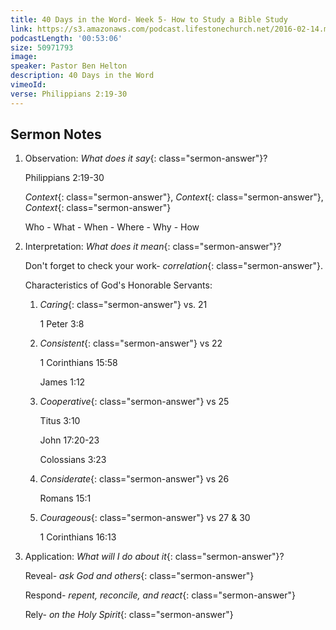 ```yaml
---
title: 40 Days in the Word- Week 5- How to Study a Bible Study
link: https://s3.amazonaws.com/podcast.lifestonechurch.net/2016-02-14.mp3
podcastLength: '00:53:06'
size: 50971793
image:
speaker: Pastor Ben Helton
description: 40 Days in the Word
vimeoId:
verse: Philippians 2:19-30
---
```


## Sermon Notes

1. Observation: *What does it say*{: class="sermon-answer"}?

    Philippians 2:19-30

    *Context*{: class="sermon-answer"}, *Context*{: class="sermon-answer"}, *Context*{: class="sermon-answer"}

    Who - What - When - Where - Why - How

2. Interpretation: *What does it mean*{: class="sermon-answer"}?

    Don't forget to check your work- *correlation*{: class="sermon-answer"}.

    Characteristics of God's Honorable Servants:

    1. *Caring*{: class="sermon-answer"} vs. 21

        1 Peter 3:8

    2. *Consistent*{: class="sermon-answer"} vs 22

        1 Corinthians 15:58

        James 1:12

    3. *Cooperative*{: class="sermon-answer"} vs 25

        Titus 3:10

        John 17:20-23

        Colossians 3:23

    4. *Considerate*{: class="sermon-answer"} vs 26

        Romans 15:1

    5. *Courageous*{: class="sermon-answer"} vs 27 & 30

        1 Corinthians 16:13

3. Application: *What will I do about it*{: class="sermon-answer"}?

    Reveal- *ask God and others*{: class="sermon-answer"}

    Respond- *repent, reconcile, and react*{: class="sermon-answer"}

    Rely- *on the Holy Spirit*{: class="sermon-answer"}
